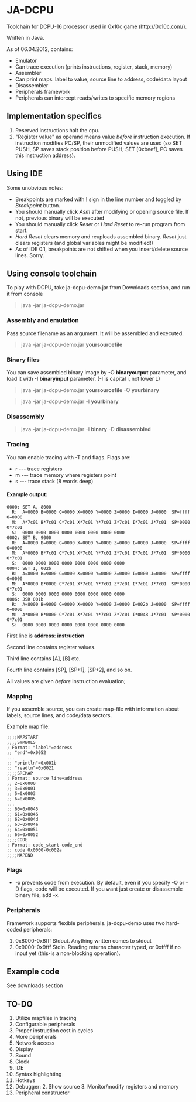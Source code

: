 # JA-DCPU

Toolchain for DCPU-16 processor used in 0x10c game (http://0x10c.com/).

Written in Java.

As of 06.04.2012, contains:

* Emulator
 * Can trace execution (prints instructions, register, stack, memory)
* Assembler
 * Can print maps: label to value, source line to address, code/data layout
* Disassembler
* Peripherals framework
 * Peripherals can intercept reads/writes to specific memory regions

## Implementation specifics

1. Reserved instructions halt the cpu.
2. "Register value" as operand means value *before* instruction execution. If instruction modifies PC/SP, their unmodified values are used (so SET PUSH, SP saves stack position before PUSH; SET [0xbeef], PC saves this instruction address).

## Using IDE

Some unobvious notes:

* Breakpoints are marked with ! sign in the line number and toggled by *Breakpoint* button.
* You should manually click *Asm* after modifying or opening source file. If not, previous binary will be executed
* You should manually click *Reset* or *Hard Reset* to re-run program from start.
* *Hard Reset* clears memory and reuploads assembled binary. *Reset* just clears registers (and global variables might
 be modified!)
* As of IDE 0.1, breakpoints are not shifted when you insert/delete source lines. Sorry.


## Using console toolchain

To play with DCPU, take ja-dcpu-demo.jar from Downloads section, and run it from console

> java -jar ja-dcpu-demo.jar

### Assembly and emulation

Pass source filename as an argument. It will be assembled and executed.

> java -jar ja-dcpu-demo.jar __yoursourcefile__

### Binary files

You can save assembled binary image by -O **binaryoutput** parameter, and load it with -I **binaryinput** parameter. (-I is capital i, not lower L)

> java -jar ja-dcpu-demo.jar __yoursourcefile__ -O __yourbinary__

> java -jar ja-dcpu-demo.jar -I __yourbinary__

### Disassembly

> java -jar ja-dcpu-demo.jar -I __binary__ -D __disassembled__

### Tracing

You can enable tracing with -T and flags. Flags are:

* r --- trace registers
* m --- trace memory where registers point
* s --- trace stack (8 words deep)

#### Example output:

    0000: SET A, 8000
      R:  A=0000 B=0000 C=0000 X=0000 Y=0000 Z=0000 I=0000 J=0000  SP=ffff O=0000
      M:  A*7c01 B*7c01 C*7c01 X*7c01 Y*7c01 Z*7c01 I*7c01 J*7c01  SP*0000 O*7c01
      S:  0000 0000 0000 0000 0000 0000 0000 0000
    0002: SET B, 9000
      R:  A=8000 B=0000 C=0000 X=0000 Y=0000 Z=0000 I=0000 J=0000  SP=ffff O=0000
      M:  A*0000 B*7c01 C*7c01 X*7c01 Y*7c01 Z*7c01 I*7c01 J*7c01  SP*0000 O*7c01
      S:  0000 0000 0000 0000 0000 0000 0000 0000
    0004: SET I, 002b
      R:  A=8000 B=9000 C=0000 X=0000 Y=0000 Z=0000 I=0000 J=0000  SP=ffff O=0000
      M:  A*0000 B*0000 C*7c01 X*7c01 Y*7c01 Z*7c01 I*7c01 J*7c01  SP*0000 O*7c01
      S:  0000 0000 0000 0000 0000 0000 0000 0000
    0006: JSR 001b
      R:  A=8000 B=9000 C=0000 X=0000 Y=0000 Z=0000 I=002b J=0000  SP=ffff O=0000
      M:  A*0000 B*0000 C*7c01 X*7c01 Y*7c01 Z*7c01 I*0048 J*7c01  SP*0000 O*7c01
      S:  0000 0000 0000 0000 0000 0000 0000 0000

First line is **address**: **instruction**

Second line contains register values.

Third line contains [A], [B] etc.

Fourth line contains [SP], [SP+1], [SP+2], and so on.

All values are given _before_ instruction evaluation;

### Mapping

If you assemble source, you can create map-file with information about labels, source lines, and code/data sectors.

Example map file:

	;;;;MAPSTART
	;;;;SYMBOLS
	; Format: "label"=address
	;; "end"=0x0052
	...
	;; "println"=0x001b
	;; "readln"=0x0021
	;;;;SRCMAP
	; Format: source line=address
	;; 2=0x0000
	;; 3=0x0001
	;; 5=0x0003
	;; 6=0x0005
	...
	;; 60=0x0045
	;; 61=0x0046
	;; 62=0x004d
	;; 63=0x004e
	;; 64=0x0051
	;; 66=0x0052
	;;;;CODE
	; Format: code_start-code_end
	;; code 0x0000-0x002a
	;;;;MAPEND


### Flags

* -x prevents code from execution. By default, even if you specify -O or -D flags, code will be executed. If you want just create or disassemble binary file, add -x.

### Peripherals

Framework supports flexible peripherals. ja-dcpu-demo uses two hard-coded peripherals:

1. 0x8000-0x8fff Stdout. Anything written comes to stdout
2. 0x9000-0x9fff Stdin. Reading returns character typed, or 0xffff if no input yet (this-is a non-blocking operation).

## Example code

See downloads section

## TO-DO

1. Utilize mapfiles in tracing
1. Configurable peripherals
1. Proper instruction cost in cycles
2. More peripherals
  1. Network access
  2. Display
  3. Sound
  4. Clock
3. IDE
  1. Syntax highlighting
  1. Hotkeys
  2. Debugger:
    2. Show source
    3. Monitor/modify registers and memory
  3. Peripheral constructor